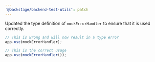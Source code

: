 ```yaml
---
'@backstage/backend-test-utils': patch
---
```


Updated the type definition of `mockErrorHandler` to ensure that it is used correctly.

```ts
// This is wrong and will now result in a type error
app.use(mockErrorHandler);

// This is the correct usage
app.use(mockErrorHandler());
```
